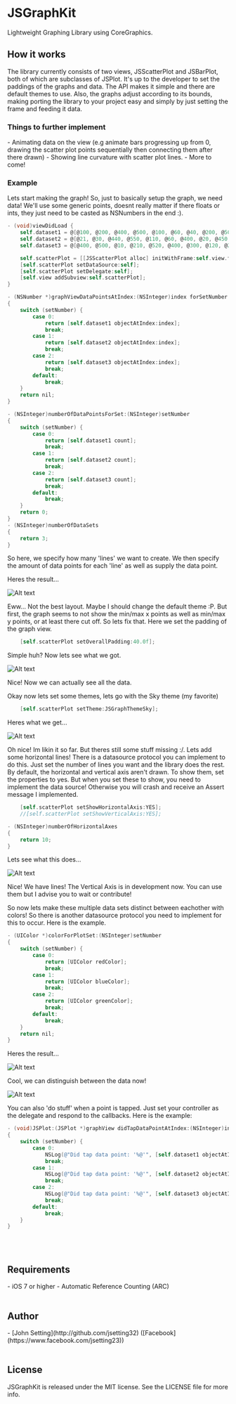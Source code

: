 # JSGraphKit
Lightweight Graphing Library using CoreGraphics.

<h2>How it works</h2>
The library currently consists of two views, JSScatterPlot and JSBarPlot, both of which are subclasses of JSPlot. It's up to the developer to set the paddings of the graphs and data. The API makes it simple and there are default themes to use. Also, the graphs adjust according to its bounds, making porting the library to your project easy and simply by just setting the frame and feeding it data.

<h3>Things to further implement</h3>
- Animating data on the view (e.g animate bars progressing up from 0, drawing the scatter plot points sequentially then connecting them after there drawn)
- Showing line curvature with scatter plot lines.
- More to come!

<h3>Example</h3>

Lets start making the graph! So, just to basically setup the graph, we need data! We'll use some generic points, doesnt really matter if there floats or ints, they just need to be casted as NSNumbers in the end :).

```Objective-C
- (void)viewDidLoad {
    self.dataset1 = @[@100, @200, @400, @500, @100, @60, @40, @200, @50, @20, @60, @100, @200];
    self.dataset2 = @[@21, @30, @440, @550, @110, @60, @400, @20, @450, @120, @20, @120, @20];
    self.dataset3 = @[@400, @500, @10, @210, @520, @400, @300, @120, @230, @500, @210, @240, @50];

    self.scatterPlot = [[JSScatterPlot alloc] initWithFrame:self.view.frame];
    [self.scatterPlot setDataSource:self];
    [self.scatterPlot setDelegate:self];
    [self.view addSubview:self.scatterPlot];
}

- (NSNumber *)graphViewDataPointsAtIndex:(NSInteger)index forSetNumber:(NSInteger)setNumber
{
    switch (setNumber) {
        case 0:
            return [self.dataset1 objectAtIndex:index];
            break;
        case 1:
            return [self.dataset2 objectAtIndex:index];
            break;
        case 2:
            return [self.dataset3 objectAtIndex:index];
            break;
        default:
            break;
    }
    return nil;
}

- (NSInteger)numberOfDataPointsForSet:(NSInteger)setNumber
{
    switch (setNumber) {
        case 0:
            return [self.dataset1 count];
            break;
        case 1:
            return [self.dataset2 count];
            break;
        case 2:
            return [self.dataset3 count];
            break;
        default:
            break;
    }
    return 0;
}
- (NSInteger)numberOfDataSets
{
    return 3;
}
```
So here, we specify how many 'lines' we want to create. We then specify the amount of data points for each 'line' as well as supply the data point. 

Heres the result...

![Alt text](Example0.png "Optional Title")

Eww... Not the best layout. Maybe I should change the default theme :P. But first, the graph seems to not show the min/max x points as well as min/max y points, or at least there cut off. So lets fix that. Here we set the padding of the graph view.

```Objective-C
    [self.scatterPlot setOverallPadding:40.0f];
```
Simple huh? Now lets see what we got.

![Alt text](Example1.png "Optional Title")

Nice! Now we can actually see all the data.

Okay now lets set some themes, lets go with the Sky theme (my favorite)

```Objective-C
    [self.scatterPlot setTheme:JSGraphThemeSky];
```
Heres what we get...

![Alt text](Example2.png "Optional Title")

Oh nice! Im likin it so far. But theres still some stuff missing :/. Lets add some horizontal lines! There is a datasource protocol you can implement to do this. Just set the number of lines you want and the library does the rest. By default, the horizontal and vertical axis aren't drawn. To show them, set the properties to yes. But when you set these to show, you need to implement the data source! Otherwise you will crash and receive an Assert message I implemented.

```Objective-C
    [self.scatterPlot setShowHorizontalAxis:YES];
    //[self.scatterPlot setShowVerticalAxis:YES];

- (NSInteger)numberOfHorizontalAxes
{
    return 10;
}
```

Lets see what this does...

![Alt text](Example3.png "Optional Title")

Nice! We have lines! The Vertical Axis is in development now. You can use them but I advise you to wait or contribute! 

So now lets make these multiple data sets distinct between eachother with colors! So there is another datasource protocol you need to implement for this to occur. Here is the example.

```Objective-C
- (UIColor *)colorForPlotSet:(NSInteger)setNumber
{
    switch (setNumber) {
        case 0:
            return [UIColor redColor];
            break;
        case 1:
            return [UIColor blueColor];
            break;
        case 2:
            return [UIColor greenColor];
            break;
        default:
            break;
    }
    return nil;
}
```

Heres the result...

![Alt text](Example4.png "Optional Title")

Cool, we can distinguish between the data now!

![Alt text](Showcase.png "Optional Title")

You can also 'do stuff' when a point is tapped. Just set your controller as the delegate and respond to the callbacks. Here is the example:

```Objective-C
- (void)JSPlot:(JSPlot *)graphView didTapDataPointAtIndex:(NSInteger)index inSet:(NSInteger)setNumber
{
    switch (setNumber) {
        case 0:
            NSLog(@"Did tap data point: '%@'", [self.dataset1 objectAtIndex:index]);
            break;
        case 1:
            NSLog(@"Did tap data point: '%@'", [self.dataset2 objectAtIndex:index]);
            break;
        case 2:
            NSLog(@"Did tap data point: '%@'", [self.dataset3 objectAtIndex:index]);
            break;
        default:
            break;
    }
}
```

<br><br>
<h2>Requirements</h2>
- iOS 7 or higher
- Automatic Reference Counting (ARC)
<br><br>

<h2>Author</h2>
- [John Setting](http://github.com/jsetting32) ([Facebook](https://www.facebook.com/jsetting23))
<br><br>

<h2>License</h2>
JSGraphKit is released under the MIT license. See the LICENSE file for more info.
